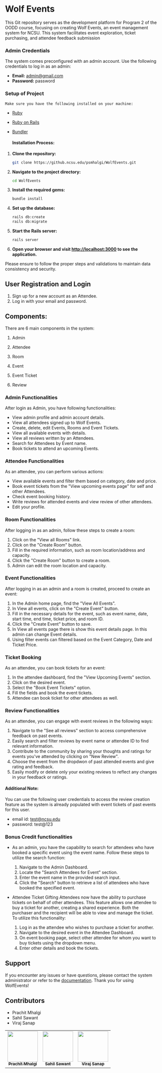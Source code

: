 # Wolf Events
This Git repository serves as the development platform for Program 2 of the OODD course, focusing on creating Wolf Events, an event management system for NCSU. This system facilitates event exploration, ticket purchasing, and attendee feedback submission 

### Admin Credentials

The system comes preconfigured with an admin account. Use the following credentials to log in as an admin:

- **Email:** admin@gmail.com
- **Password:** password

### Setup of Project
    Make sure you have the following installed on your machine:

- [Ruby](https://www.ruby-lang.org/en/documentation/installation/)
- [Ruby on Rails](https://guides.rubyonrails.org/getting_started.html#installing-rails)
- [Bundler](https://bundler.io/)

    #### Installation Process:

1. **Clone the repository:**

    ```bash
    git clone https://github.ncsu.edu/psmhalgi/WolfEvents.git
    ```

2. **Navigate to the project directory:**

    ```bash
    cd WolfEvents
    ```

3. **Install the required gems:**

    ```bash
    bundle install
    ```

4. **Set up the database:**

    ```bash
    rails db:create
    rails db:migrate
    ```

5. **Start the Rails server:**

    ```bash
    rails server
    ```

6. **Open your browser and visit [http://localhost:3000](http://localhost:3000) to see the application.**


Please ensure to follow the proper steps and validations to maintain data consistency and security.

## User Registration and Login

1. Sign up for a new account as an Attendee.
2. Log in with your email and password.

## Components:
There are 6 main components in the system:

1. Admin

2. Attendee

3. Room

4. Event

5. Event Ticket

6. Review

### Admin Functionalities

After login as Admin, you have following functionalities:

- View admin profile and admin account details.
- View all attendees signed up to Wolf Events.
- Create, delete, edit Events, Rooms and Event Tickets.
- View all available events with details.
- View all reviews written by an Attendees.
- Search for Attendees by Event name.
- Book tickets to attend an upcoming Events.

### Attendee Functionalities

As an attendee, you can perform various actions:

- View available events and filter them based on category, date and price.
- Book event tickets from the "View upcoming events page" for self and other Attendees. 
- Check event booking history.
- Write reviews for attended events and view review of other attendees.
- Edit your profile.

### Room Functionalities

After logging in as an admin, follow these steps to create a room:

1. Click on the "View all Rooms" link.
2. Click on the "Create Room" button.
3. Fill in the required information, such as room location/address and capacity.
4. Click the "Create Room" button to create a room.
5. Admin can edit the room location and capacity.

### Event Functionalities

After logging in as an admin and a room is created, proceed to create an event:

1. In the Admin home page, find the "View All Events".
2. In View all events, click on the "Create Event" button.
3. Fill in the necessary details for the event, such as event name, date, start time, end time, ticket price, and room ID.
4. Click the "Create Event" button to save.
5. In View all events page there is show this event details page. In this admin can change Event details.
6. Using filter events can filtered based on the Event Category, Date and Ticket Price.

### Ticket Booking

As an attendee, you can book tickets for an event:

1. In the attendee dashboard, find the "View Upcoming Events" section.
2. Click on the desired event.
3. Select the "Book Event Tickets" option.
4. Fill the fields and book the event tickets.
5. Attendee can book ticket for other attendees as well.

### Review Functionalities

As an attendee, you can engage with event reviews in the following ways:

1. Navigate to the "See all reviews" section to access comprehensive feedback on past events.
2. Easily search and filter reviews by event name or attendee ID to find relevant information.
3. Contribute to the community by sharing your thoughts and ratings for events you've attended by clicking on "New Review".
4. Choose the event from the dropdwon of past attended events and give rating and feedback.
5. Easily modify or delete only your existing reviews to reflect any changes in your feedback or ratings.

#### Additional Note: 
You can use the following user credentials to access the review creation feature as the system is already populated with event tickets of past events for this user.
- email  id: test@ncsu.edu
- password: test@123



### Bonus Credit functionalities
- As an admin, you have the capability to search for attendees who have booked a specific event using the event name. Follow these steps to utilize the search function:
    1. Navigate to the Admin Dashboard.
    2. Locate the "Search Attendees for Event" section.
    3. Enter the event name in the provided search input.
    4. Click the "Search" button to retrieve a list of attendees who have booked the specified event.

- Attendee Ticket Gifting
Attendees now have the ability to purchase tickets on behalf of other attendees. This feature allows one attendee to buy a ticket for another, creating a shared experience. Both the purchaser and the recipient will be able to view and manage the ticket. To utilize this functionality:
    1. Log in as the attendee who wishes to purchase a ticket for another.
    2. Navigate to the desired event in the Attendee Dashboard.
    3. On event booking page, select other attendee for whom you want to buy tickets using the dropdown menu.
    4. Enter other details and book the tickets.

## Support

If you encounter any issues or have questions, please contact the system administrator or refer to the [documentation](#). Thank you for using WolfEvents!

## Contributors
- Prachit Mhalgi
- Sahil Sawant
- Viraj Sanap

<table>
  <tr>
    <td align="center"><a href="https://github.ncsu.edu/psmhalgi"><img src="https://avatars.githubusercontent.com/psmhalgi" width="100px;" alt=""/><br /><sub><b>Prachit Mhalgi</b></sub></a></td>
    <td align="center"><a href="https://github.ncsu.edu/ssawant2"><img src="https://avatars.githubusercontent.com/ssawant2" width="100px;" alt=""/><br /><sub><b>Sahil Sawant</b></sub></a><br /></td>
    <td align="center"><a href="https://github.ncsu.edu/vasanap"><img src="https://avatars.githubusercontent.com/vasanap" width="100px;" alt=""/><br /><sub><b>Viraj Sanap</b></sub></a><br /></td>
  </tr>
</table>
